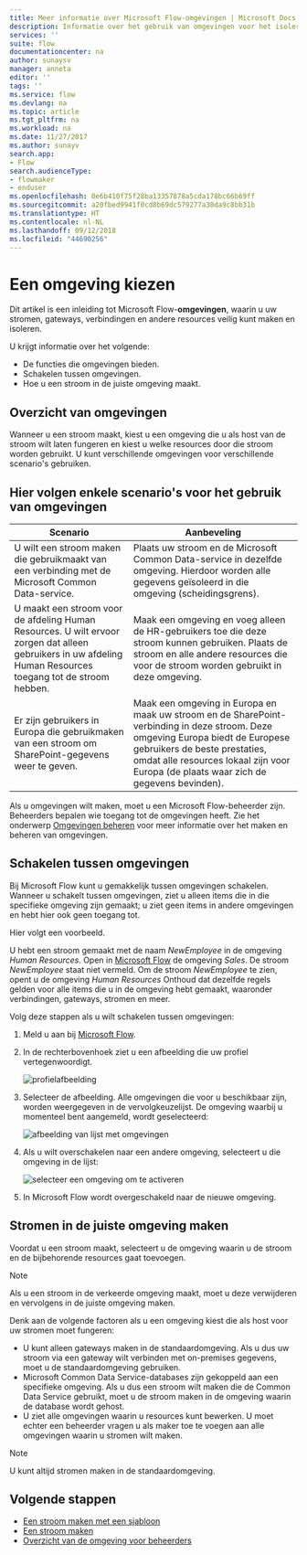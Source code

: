 ```yaml
---
title: Meer informatie over Microsoft Flow-omgevingen | Microsoft Docs
description: Informatie over het gebruik van omgevingen voor het isoleren van uw stromen
services: ''
suite: flow
documentationcenter: na
author: sunaysv
manager: anneta
editor: ''
tags: ''
ms.service: flow
ms.devlang: na
ms.topic: article
ms.tgt_pltfrm: na
ms.workload: na
ms.date: 11/27/2017
ms.author: sunayv
search.app:
- Flow
search.audienceType:
- flowmaker
- enduser
ms.openlocfilehash: 0e6b410f75f28ba13357878a5cda178bc66b69ff
ms.sourcegitcommit: a20fbed9941f0cd8b69dc579277a30da9c8bb31b
ms.translationtype: HT
ms.contentlocale: nl-NL
ms.lasthandoff: 09/12/2018
ms.locfileid: "44690256"
---
```

# <a name="choosing-an-environment"></a>Een omgeving kiezen

Dit artikel is een inleiding tot Microsoft Flow-**omgevingen**, waarin u uw stromen, gateways, verbindingen en andere resources veilig kunt maken en isoleren.

U krijgt informatie over het volgende:

* De functies die omgevingen bieden.
* Schakelen tussen omgevingen.
* Hoe u een stroom in de juiste omgeving maakt.

## <a name="environments-overview"></a>Overzicht van omgevingen

Wanneer u een stroom maakt, kiest u een omgeving die u als host van de stroom wilt laten fungeren en kiest u welke resources door die stroom worden gebruikt. U kunt verschillende omgevingen voor verschillende scenario's gebruiken.

## <a name="here-are-a-few-scenarios-for-using-environments"></a>Hier volgen enkele scenario's voor het gebruik van omgevingen

Scenario|Aanbeveling
-----|-----
U wilt een stroom maken die gebruikmaakt van een verbinding met de Microsoft Common Data-service.|Plaats uw stroom en de Microsoft Common Data-service in dezelfde omgeving. Hierdoor worden alle gegevens geïsoleerd in die omgeving (scheidingsgrens).
U maakt een stroom voor de afdeling Human Resources. U wilt ervoor zorgen dat alleen gebruikers in uw afdeling Human Resources toegang tot de stroom hebben.|Maak een omgeving en voeg alleen de HR-gebruikers toe die deze stroom kunnen gebruiken. Plaats de stroom en alle andere resources die voor de stroom worden gebruikt in deze omgeving.
Er zijn gebruikers in Europa die gebruikmaken van een stroom om SharePoint-gegevens weer te geven.|Maak een omgeving in Europa en maak uw stroom en de SharePoint-verbinding in deze stroom. Deze omgeving Europa biedt de Europese gebruikers de beste prestaties, omdat alle resources lokaal zijn voor Europa (de plaats waar zich de gegevens bevinden).

Als u omgevingen wilt maken, moet u een Microsoft Flow-beheerder zijn. Beheerders bepalen wie toegang tot de omgevingen heeft. Zie het onderwerp [Omgevingen beheren](environments-overview-admin.md) voor meer informatie over het maken en beheren van omgevingen.

## <a name="switching-environments"></a>Schakelen tussen omgevingen

Bij Microsoft Flow kunt u gemakkelijk tussen omgevingen schakelen. Wanneer u schakelt tussen omgevingen, ziet u alleen items die in die specifieke omgeving zijn gemaakt; u ziet geen items in andere omgevingen en hebt hier ook geen toegang tot.

Hier volgt een voorbeeld.

U hebt een stroom gemaakt met de naam *NewEmployee* in de omgeving *Human Resources*. Open in [Microsoft Flow](https://flow.microsoft.com) de omgeving *Sales*. De stroom *NewEmployee* staat niet vermeld. Om de stroom *NewEmployee* te zien, opent u de omgeving *Human Resources* Onthoud dat dezelfde regels gelden voor alle items die u in de omgeving hebt gemaakt, waaronder verbindingen, gateways, stromen en meer.

Volg deze stappen als u wilt schakelen tussen omgevingen:

1. Meld u aan bij [Microsoft Flow](https://flow.microsoft.com).
1. In de rechterbovenhoek ziet u een afbeelding die uw profiel vertegenwoordigt.

   ![profielafbeelding](./media/environments-overview-maker/default-environment.png)

1. Selecteer de afbeelding. Alle omgevingen die voor u beschikbaar zijn, worden weergegeven in de vervolgkeuzelijst. De omgeving waarbij u momenteel bent aangemeld, wordt geselecteerd:

   ![afbeelding van lijst met omgevingen](./media/environments-overview-maker/all-environments.png)
1. Als u wilt overschakelen naar een andere omgeving, selecteert u die omgeving in de lijst:

   ![selecteer een omgeving om te activeren](./media/environments-overview-maker/select-europe.png)
1. In Microsoft Flow wordt overgeschakeld naar de nieuwe omgeving.

## <a name="create-flows-in-the-right-environment"></a>Stromen in de juiste omgeving maken

Voordat u een stroom maakt, selecteert u de omgeving waarin u de stroom en de bijbehorende resources gaat toevoegen.

> [!NOTE]
> Als u een stroom in de verkeerde omgeving maakt, moet u deze verwijderen en vervolgens in de juiste omgeving maken.

Denk aan de volgende factoren als u een omgeving kiest die als host voor uw stromen moet fungeren:

* U kunt alleen gateways maken in de standaardomgeving. Als u dus uw stroom via een gateway wilt verbinden met on-premises gegevens, moet u de standaardomgeving gebruiken.
* Microsoft Common Data Service-databases zijn gekoppeld aan een specifieke omgeving. Als u dus een stroom wilt maken die de Common Data Service gebruikt, moet u de stroom maken in de omgeving waarin de database wordt gehost.
* U ziet alle omgevingen waarin u resources kunt bewerken. U moet echter een beheerder vragen u als maker toe te voegen aan alle omgevingen waarin u stromen wilt maken.

> [!NOTE]
> U kunt altijd stromen maken in de standaardomgeving.

## <a name="next-steps"></a>Volgende stappen

* [Een stroom maken met een sjabloon](get-started-logic-template.md)
* [Een stroom maken](get-started-logic-flow.md)
* [Overzicht van de omgeving voor beheerders](environments-overview-admin.md)
